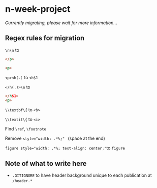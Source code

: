 # n-week-project
*Currently migrating, please wait for more information...*

## Regex rules for migration
`\n\n` to
```html
</p>

<p>
```

`<p><h(.)` to `<h$1`

`</h(.)>\n` to
```html
</h$1>
<p>
```

`\\textbf\{` to `<b>`

`\\textit\{` to `<i>`

Find `\ref`, `\footnote`

Remove `style="width: .*%;" ` (space at the end)

`figure style="width: .*%; text-align: center;"`to `figure`

## Note of what to write here
- `.GITIGNORE` to have header background unique to each publication at `/header.*`